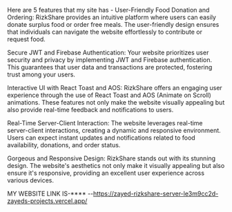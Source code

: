 Here are 5 features that my site has -
User-Friendly Food Donation and Ordering: RizkShare provides an intuitive platform where users can easily donate surplus food or order free meals. The user-friendly design ensures that individuals can navigate the website effortlessly to contribute or request food.

Secure JWT and Firebase Authentication: Your website prioritizes user security and privacy by implementing JWT and Firebase authentication. This guarantees that user data and transactions are protected, fostering trust among your users.

Interactive UI with React Toast and AOS: RizkShare offers an engaging user experience through the use of React Toast and AOS (Animate on Scroll) animations. These features not only make the website visually appealing but also provide real-time feedback and notifications to users.

Real-Time Server-Client Interaction: The website leverages real-time server-client interactions, creating a dynamic and responsive environment. Users can expect instant updates and notifications related to food availability, donations, and order status.

Gorgeous and Responsive Design: RizkShare stands out with its stunning design. The website's aesthetics not only make it visually appealing but also ensure it's responsive, providing an excellent user experience across various devices.


MY WEBSITE LINK IS-****  --https://zayed-rizkshare-server-le3m9cc2d-zayeds-projects.vercel.app/
